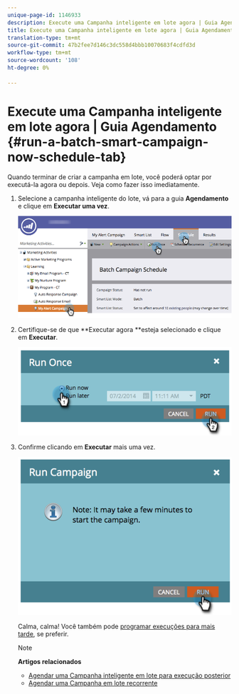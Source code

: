 ```yaml
---
unique-page-id: 1146933
description: Execute uma Campanha inteligente em lote agora | Guia Agendamento - Documentos do Marketing - Documentação do produto
title: Execute uma Campanha inteligente em lote agora | Guia Agendamento
translation-type: tm+mt
source-git-commit: 47b2fee7d146c3dc558d4bbb10070683f4cdfd3d
workflow-type: tm+mt
source-wordcount: '108'
ht-degree: 0%

---
```



# Execute uma Campanha inteligente em lote agora | Guia Agendamento {#run-a-batch-smart-campaign-now-schedule-tab}

Quando terminar de criar a campanha em lote, você poderá optar por executá-la agora ou depois. Veja como fazer isso imediatamente.

1. Selecione a campanha inteligente do lote, vá para a guia **Agendamento** e clique em **Executar uma vez**.

   ![](assets/runcampaignnow-hands.png)

1. Certifique-se de que **Executar agora **esteja selecionado e clique em **Executar**.

   ![](assets/image2014-9-19-15-3a57-3a4.png)

1. Confirme clicando em **Executar** mais uma vez.

   ![](assets/image2014-9-19-15-3a57-3a19.png)

   Calma, calma! Você também pode [programar execuções para mais tarde](schedule-a-batch-smart-campaign-to-run-later.md), se preferir.

   >[!NOTE]
   >
   >**Artigos relacionados**
   >
   >    
   >    
   >    * [Agendar uma Campanha inteligente em lote para execução posterior](schedule-a-batch-smart-campaign-to-run-later.md)
   >    * [Agendar uma Campanha em lote recorrente](schedule-a-recurring-batch-campaign.md)


